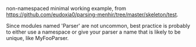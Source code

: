 non-namespaced minimal working example, from https://github.com/eudoxia0/parsing-menhir/tree/master/skeleton/test.

Since modules named 'Parser' are not uncommon, best practice is
probably to either use a namespace or give your parser a name that is
likely to be unique, like MyFooParser.
